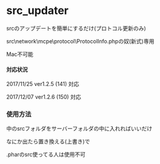 # src_updater
srcのアップデートを簡単にするだけ(プロトコル更新のみ)

src\network\mcpe\protocol\ProtocolInfo.phpの奴(新式)専用

Mac不可能

#### 対応状況
2017/11/25 ver1.2.5 (141) 対応

2017/12/07 ver1.2.6 (150) 対応

### 使用方法
中のsrcフォルダをサーバーフォルダの中に入れればいいだけ

なにか出たら置き換える(上書き)で


.pharのsrc使ってる人は使用不可
